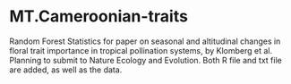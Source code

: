 # MT.Cameroonian-traits
Random Forest Statistics for paper on seasonal and altitudinal changes in floral trait importance in tropical pollination systems, by Klomberg et al. 
Planning to submit to Nature Ecology and Evolution.
Both R file and txt file are added, as well as the data.
